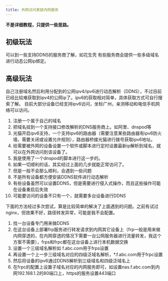 ```yaml
---
title: 外网访问家庭内网服务
---
```

**不是详细教程，只提供一些思路。**

## 初级玩法

可以到一些支持DDNS的服务商了解，如花生壳
有些服务商会提供一些多级域名进行动态公网ip绑定。

## 高级玩法

自己注册域名然后利用分配到的公网ipv4/ipv6进行动态解析（DDNS），不过目前已经比较难获取到ipv4的公网ip了。ipv6的获取相对简单，具体获取方式可自行搜索了解。
目前大部分设备已经支持ipv6访问，坐标广州，亲测移动和电信手机网络可以访问。

1. 注册一个属于自己的域名
2. 把域名挂到一个支持接口修改解析的DNS服务商上。如阿里、dnspod等
3. 光猫开启ipv6支持，一个支持ipv6的路由器（需要注意某些路由器有ipv6防火墙，需要关闭或设置允许规则），路由器桥接光猫进行拨号获取ipv6地址。
4. 给需要被外网的设备设置一个软件或脚本进行定时设置最新ip解析到域名，就可以在外网访问到该设备了。
1. 我是使用了一个dnspod的脚本进行这一步的。
2. 如果一切顺利的话，其实经过上面的几步就能正常访问了。
3. 但是一般不会那么顺利，会遇到一些问题
1. 不是所有设备都方便安装DDNS软件进行动态解析
2. 有些设备虽然可以设置DDNS，但是需要进行侵入式操作，而且这些操作可能在设备重启后失效
3. 可能要访问的设备不只有一个，就需要多台设备进行DDNS

下面的方法经过多次尝试，算是比较简单的解决了上面遇到的问题。之前有试过nginx，但效果不好，路径转发异常，可能是我不会配置。

1. 找一台设备专门用来做DDNS
2. 在这台设备上部署frp服务进行转发请求到内网其它设备上（frp一般是用来做内网穿透的，在内网穿透的情况下需要一台公网服务器进行流量转发，我这个方案不需要），frps和frpc都在这台设备上进行本机数据交换
3. 设置一个三级域名解析如 f.abc.com用于frps设置
4. 再设置一个上一步三级域名对应的四级泛域名解析，*.f.abc.com用于frpc设置
5. 然后将设备的ipv6通过DDNS解析到三级域名和四级泛域名上
6. 在frpc的配置上设置子域名对应的内网服务即可，如设置nas.f.abc.com到内网192.168.1.2的80端口上，https的服务设置443端口
